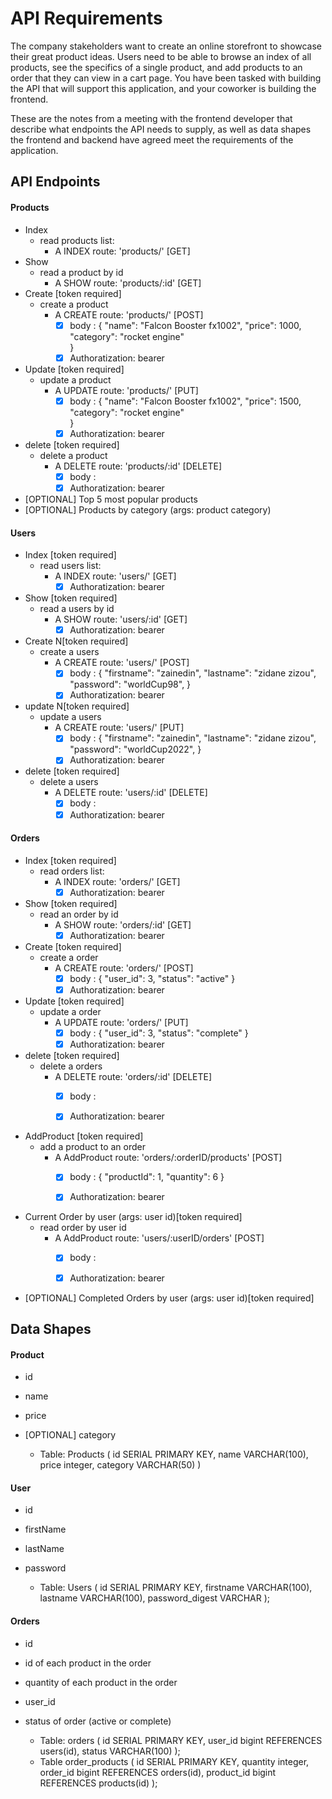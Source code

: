 # API Requirements
The company stakeholders want to create an online storefront to showcase their great product ideas. Users need to be able to browse an index of all products, see the specifics of a single product, and add products to an order that they can view in a cart page. You have been tasked with building the API that will support this application, and your coworker is building the frontend.

These are the notes from a meeting with the frontend developer that describe what endpoints the API needs to supply, as well as data shapes the frontend and backend have agreed meet the requirements of the application. 

## API Endpoints
#### Products
- Index 
    * read products list:
        - A INDEX route: 'products/' [GET] 
- Show
    * read a product by id
        - A SHOW route: 'products/:id' [GET] 
- Create [token required]
    * create a product
        -  A CREATE route: 'products/' [POST]
            - [x] body : {
                            "name": "Falcon Booster fx1002",
                            "price": 1000,
                            "category": "rocket engine"   
                         } 
            - [x] Authoratization: bearer<JWT>

- Update [token required]
    * update a product
        -  A UPDATE route: 'products/' [PUT]
            - [x] body : {
                            "name": "Falcon Booster fx1002",
                            "price": 1500,
                            "category": "rocket engine"   
                         } 
            - [x] Authoratization: bearer<JWT>

- delete [token required]
    * delete a product
        -  A DELETE route: 'products/:id' [DELETE]
            - [x] body :
            - [x] Authoratization: bearer<JWT>

- [OPTIONAL] Top 5 most popular products 
- [OPTIONAL] Products by category (args: product category)

#### Users
- Index [token required]
    * read users list:
        - A INDEX route: 'users/' [GET] 
            - [x] Authoratization: bearer<JWT>
- Show [token required]
    * read a users by id
        - A SHOW route: 'users/:id' [GET] 
            - [x] Authoratization: bearer<JWT>

- Create N[token required]
    * create a users
        -  A CREATE route: 'users/' [POST]
            - [x] body : {
                            "firstname": "zainedin",
                            "lastname": "zidane zizou",
                            "password": "worldCup98", 
                         } 
            - [x] Authoratization: bearer<JWT>
- update N[token required]
    * update a users
        -  A CREATE route: 'users/' [PUT]
            - [x] body : {
                            "firstname": "zainedin",
                            "lastname": "zidane zizou",
                            "password": "worldCup2022", 
                         } 
            - [x] Authoratization: bearer<JWT>

- delete [token required]
    * delete a users
        -  A DELETE route: 'users/:id' [DELETE]
            - [x] body :
            - [x] Authoratization: bearer<JWT>
            
#### Orders
- Index [token required]
    * read orders list:
        - A INDEX route: 'orders/' [GET] 
            - [x] Authoratization: bearer<JWT>
- Show [token required]
    * read an order by id
        - A SHOW route: 'orders/:id' [GET] 
            - [x] Authoratization: bearer<JWT>

- Create [token required]
    * create a order
        -  A CREATE route: 'orders/' [POST]
            - [x] body : {
                            "user_id": 3,
                            "status": "active" 
                         } 
            - [x] Authoratization: bearer<JWT>

- Update [token required]
    * update a order
        -  A UPDATE route: 'orders/' [PUT]
            - [x] body : {
                            "user_id": 3,
                            "status": "complete" 
                         } 
            - [x] Authoratization: bearer<JWT>

- delete [token required]
    * delete a orders
        -  A DELETE route: 'orders/:id' [DELETE]
            - [x] body :
            - [x] Authoratization: bearer<JWT>
            

- AddProduct [token required]
    * add a product to an order
        -  A AddProduct route: 'orders/:orderID/products' [POST]
            - [x] body : {
                            "productId": 1,
                            "quantity": 6
                         }
            - [x] Authoratization: bearer<JWT>


- Current Order by user (args: user id)[token required]
    * read order by user id
        - A AddProduct route: 'users/:userID/orders' [POST]
            - [x] body : 
            - [x] Authoratization: bearer<JWT>

    
- [OPTIONAL] Completed Orders by user (args: user id)[token required]

## Data Shapes
#### Product
- id
- name
- price
- [OPTIONAL] category

    * Table: Products (
                    id SERIAL PRIMARY KEY, 
                    name VARCHAR(100), 
                    price integer, 
                    category VARCHAR(50)
                    )
#### User
- id
- firstName
- lastName
- password

    * Table: Users (
                    id SERIAL PRIMARY KEY,
                    firstname VARCHAR(100),
                    lastname VARCHAR(100), 
                    password_digest VARCHAR
                );
#### Orders
- id
- id of each product in the order
- quantity of each product in the order
- user_id
- status of order (active or complete)

    * Table: orders (
                    id SERIAL PRIMARY KEY,
                    user_id bigint REFERENCES users(id), 
                    status VARCHAR(100)
                    );
    * Table order_products (
                    id SERIAL PRIMARY KEY,
                    quantity integer,
                    order_id bigint REFERENCES orders(id),
                    product_id bigint REFERENCES products(id)
                    );